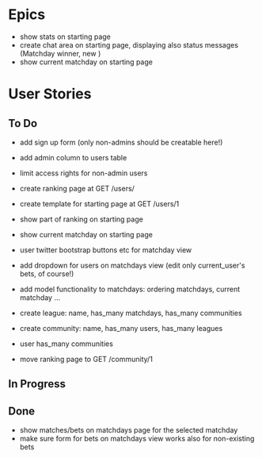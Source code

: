 # Epics
* show stats on starting page
* create chat area on starting page, displaying also status messages (Matchday winner, new )
* show current matchday on starting page


# User Stories
## To Do
* add sign up form (only non-admins should be creatable here!)
* add admin column to users table
* limit access rights for non-admin users

* create ranking page at GET /users/
* create template for starting page at GET /users/1
* show part of ranking on starting page
* show current matchday on starting page


* user twitter bootstrap buttons etc for matchday view
* add dropdown for users on matchdays view (edit only current_user's bets, of course!)


* add model functionality to matchdays: ordering matchdays, current matchday ...

* create league: name, has_many matchdays, has_many communities
* create community: name, has_many users, has_many leagues
* user has_many communities
* move ranking page to GET /community/1

## In Progress

## Done
* show matches/bets on matchdays page for the selected matchday
* make sure form for bets on matchdays view works also for non-existing bets






